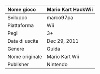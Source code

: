 | Nome gioco | **Mario Kart HackWii** |
|:-----------|:-----------------------|
| Sviluppo   | marco97pa              |
| Piattaforma | Wii                    |
| Pegi       | 3+                     |
| Data di uscita | Dec 29, 2011           |
| Genere     | Guida                  |
| Nome originale | Mario Kart Wii         |
| Publisher  | Nintendo               |